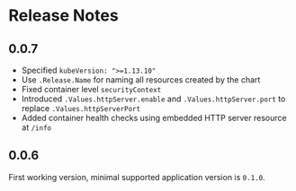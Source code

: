 <!--
s3sync-service - Realtime S3 synchronisation tool
Copyright (c) 2020  Yevgeniy Valeyev

This program is free software: you can redistribute it and/or modify
it under the terms of the GNU General Public License as published by
the Free Software Foundation, either version 3 of the License, or
(at your option) any later version.

This program is distributed in the hope that it will be useful,
but WITHOUT ANY WARRANTY; without even the implied warranty of
MERCHANTABILITY or FITNESS FOR A PARTICULAR PURPOSE.  See the
GNU General Public License for more details.

You should have received a copy of the GNU General Public License
along with this program.  If not, see <http://www.gnu.org/licenses/>.
 -->

# Release Notes

## 0.0.7

- Specified `kubeVersion: ">=1.13.10"`
- Use `.Release.Name` for naming all resources created by the chart
- Fixed container level `securityContext`
- Introduced `.Values.httpServer.enable` and `.Values.httpServer.port` to replace `.Values.httpServerPort`
- Added container health checks using embedded HTTP server resource at `/info`

## 0.0.6

First working version, minimal supported application version is `0.1.0`.
